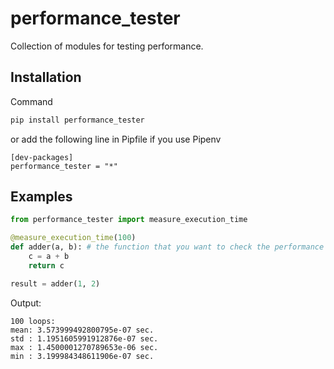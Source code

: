 # performance_tester

Collection of modules for testing performance.

## Installation
Command
```bash
pip install performance_tester
```
or add the following line in Pipfile if you use Pipenv
```
[dev-packages]
performance_tester = "*"
```

## Examples
```py
from performance_tester import measure_execution_time

@measure_execution_time(100)
def adder(a, b): # the function that you want to check the performance
    c = a + b
    return c

result = adder(1, 2)
```
Output:
```
100 loops:
mean: 3.573999492800795e-07 sec.
std : 1.1951605991912876e-07 sec.
max : 1.4500001270789653e-06 sec.
min : 3.199984348611906e-07 sec.
```
